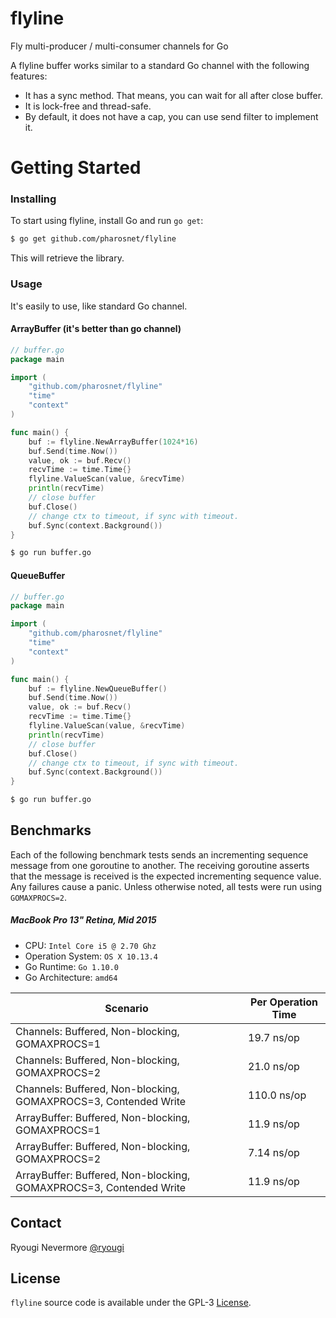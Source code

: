 # flyline
Fly multi-producer / multi-consumer channels for Go

A flyline buffer works similar to a standard Go channel with the following features:

- It has a sync method. That means, you can wait for all after close buffer.
- It is lock-free and thread-safe.
- By default, it does not have a cap, you can use send filter to implement it.

# Getting Started

### Installing

To start using flyline, install Go and run `go get`:

```sh
$ go get github.com/pharosnet/flyline
```

This will retrieve the library. 

### Usage

It's easily to use, like standard Go channel.

#### ArrayBuffer (it's better than go channel)

```go
// buffer.go
package main

import (
	"github.com/pharosnet/flyline"
	"time"
	"context"
)

func main() {
	buf := flyline.NewArrayBuffer(1024*16)
	buf.Send(time.Now())
	value, ok := buf.Recv()
	recvTime := time.Time{}
	flyline.ValueScan(value, &recvTime)
	println(recvTime)
	// close buffer
	buf.Close()
	// change ctx to timeout, if sync with timeout. 
	buf.Sync(context.Background())
}
```

```sh
$ go run buffer.go 
```



#### QueueBuffer

```go
// buffer.go
package main

import (
	"github.com/pharosnet/flyline"
	"time"
	"context"
)

func main() {
	buf := flyline.NewQueueBuffer()
	buf.Send(time.Now())
	value, ok := buf.Recv()
	recvTime := time.Time{}
	flyline.ValueScan(value, &recvTime)
	println(recvTime)
	// close buffer
	buf.Close()
	// change ctx to timeout, if sync with timeout. 
	buf.Sync(context.Background())
}
```

```sh
$ go run buffer.go 
```

Benchmarks
----------------------------
Each of the following benchmark tests sends an incrementing sequence message from one goroutine to another. The receiving goroutine asserts that the message is received is the expected incrementing sequence value. Any failures cause a panic. Unless otherwise noted, all tests were run using `GOMAXPROCS=2`.

##### MacBook Pro 13" Retina, Mid 2015

* CPU: `Intel Core i5 @ 2.70 Ghz`
* Operation System: `OS X 10.13.4`
* Go Runtime: `Go 1.10.0`
* Go Architecture: `amd64`

Scenario | Per Operation Time
-------- | ------------------
Channels: Buffered, Non-blocking, GOMAXPROCS=1| 19.7 ns/op
Channels: Buffered, Non-blocking, GOMAXPROCS=2| 21.0 ns/op
Channels: Buffered, Non-blocking, GOMAXPROCS=3, Contended Write | 110.0 ns/op
ArrayBuffer: Buffered, Non-blocking, GOMAXPROCS=1| 11.9 ns/op
ArrayBuffer: Buffered, Non-blocking, GOMAXPROCS=2| 7.14 ns/op
ArrayBuffer: Buffered, Non-blocking, GOMAXPROCS=3, Contended Write | 11.9 ns/op

## Contact

Ryougi Nevermore [@ryougi](https://github.com/RyougiNevermore)

## License

`flyline` source code is available under the GPL-3 [License](/LICENSE).
